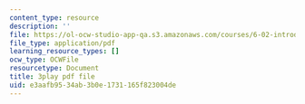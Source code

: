 ```yaml
---
content_type: resource
description: ''
file: https://ol-ocw-studio-app-qa.s3.amazonaws.com/courses/6-02-introduction-to-eecs-ii-digital-communication-systems-fall-2012/e3aafb9534ab3b0e1731165f823004de_BtaVq2g17G0.pdf
file_type: application/pdf
learning_resource_types: []
ocw_type: OCWFile
resourcetype: Document
title: 3play pdf file
uid: e3aafb95-34ab-3b0e-1731-165f823004de
---
```

